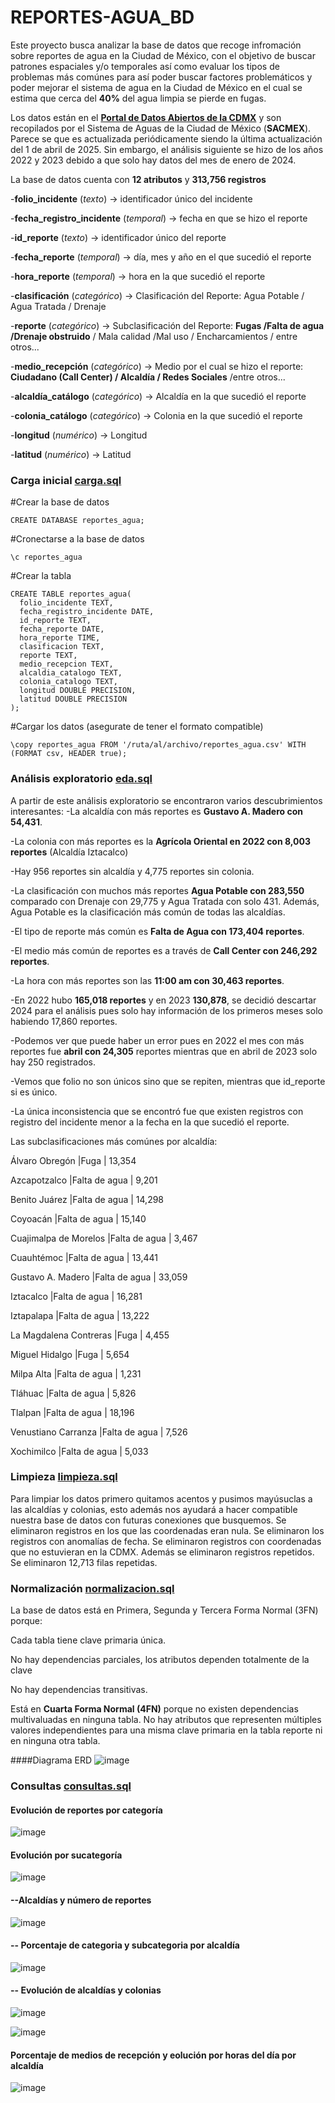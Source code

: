 # REPORTES-AGUA_BD
Este proyecto busca analizar la base de datos que recoge infromación sobre reportes de agua en la Ciudad de México, con el objetivo de buscar patrones espaciales y/o temporales así como evaluar los tipos de problemas más comúnes para así poder buscar factores problemáticos y poder mejorar el sistema de agua en la Ciudad de México en el cual se estima que cerca del **40%** del agua limpia se pierde en fugas.

Los datos están en el **[Portal de Datos Abiertos de la CDMX](https://datos.cdmx.gob.mx/dataset/reportes-de-agua)** y son recopilados por el Sistema de Aguas de la Ciudad de México (**SACMEX**). Parece se que es actualizada periódicamente siendo la última actualización del 1 de abril de 2025. Sin embargo, el análisis siguiente se hizo de los años 2022 y 2023 debido a que solo hay datos del mes de enero de 2024.

La base de datos cuenta con **12 atributos** y **313,756 registros** 

-**folio_incidente** (_texto_)         -> identificador único del incidente 

-**fecha_registro_incidente** (_temporal_) -> fecha en que se hizo el reporte

-**id_reporte** (_texto_)               -> identificador único del reporte

-**fecha_reporte** (_temporal_)         -> día, mes y año en el que sucedió el reporte

-**hora_reporte** (_temporal_)           -> hora en la que sucedió el reporte

-**clasificación** (_categórico_)       -> Clasificación del Reporte: Agua Potable / Agua Tratada / Drenaje

-**reporte** (_categórico_)           -> Subclasificación del Reporte: **Fugas /Falta de agua /Drenaje obstruido** / Mala calidad /Mal uso / Encharcamientos / entre otros...

-**medio_recepción** (_categórico_)   -> Medio por el cual se hizo el reporte: **Ciudadano (Call Center) / Alcaldía / Redes Sociales** /entre otros...

-**alcaldía_catálogo** (_categórico_)   -> Alcaldía en la que sucedió el reporte

-**colonia_catálogo** (_categórico_)   -> Colonia en la que sucedió el reporte

-**longitud** (_numérico_)             -> Longitud

-**latitud** (_numérico_)               -> Latitud

### Carga inicial [carga.sql](https://github.com/OIBS17/REPORTES-AGUA_BD/blob/main/carga.sql)
#Crear la base de datos
  ```
  CREATE DATABASE reportes_agua;
  ```
#Cronectarse a la base de datos
  ```
  \c reportes_agua
  ```
#Crear la tabla
  ```
  CREATE TABLE reportes_agua(
    folio_incidente TEXT,
    fecha_registro_incidente DATE,
    id_reporte TEXT,
    fecha_reporte DATE,
    hora_reporte TIME,
    clasificacion TEXT,
    reporte TEXT,
    medio_recepcion TEXT,
    alcaldia_catalogo TEXT,
    colonia_catalogo TEXT,
    longitud DOUBLE PRECISION,
    latitud DOUBLE PRECISION
  );
  ```
#Cargar los datos (asegurate de tener el formato compatible)
  ```
  \copy reportes_agua FROM '/ruta/al/archivo/reportes_agua.csv' WITH (FORMAT csv, HEADER true);
  ```
### Análisis exploratorio [eda.sql](https://github.com/OIBS17/REPORTES-AGUA_BD/blob/main/eda.sql)
A partir de este análisis exploratorio se encontraron varios descubrimientos interesantes:
-La alcaldía con más reportes es **Gustavo A. Madero con 54,431**.

-La colonia con más reportes es la **Agrícola Oriental en 2022 con 8,003 reportes** (Alcaldía Iztacalco)

-Hay 956 reportes sin alcaldía y 4,775 reportes sin colonia.

-La clasificación con muchos más reportes **Agua Potable con 283,550** comparado con Drenaje con 29,775 y Agua Tratada con solo 431. Además, Agua Potable es la clasificación más común de todas las alcaldías.

-El tipo de reporte más común es **Falta de Agua con 173,404 reportes**.

-El medio más común de reportes es a través de **Call Center con 246,292 reportes**.

-La hora con más reportes son las **11:00 am con 30,463 reportes**.

-En 2022 hubo **165,018 reportes** y en 2023 **130,878**, se decidió descartar 2024 para el análisis pues solo hay información de los primeros meses solo habiendo 17,860 reportes.

-Podemos ver que puede haber un error pues en 2022 el mes con más reportes fue **abril con 24,305** reportes mientras que en abril de 2023 solo hay 250 registrados.

-Vemos que folio no son únicos sino que se repiten, mientras que id_reporte si es único.

-La única inconsistencia que se encontró fue que existen registros con registro del incidente menor a la fecha en la que sucedió el reporte.

Las subclasificaciones más comúnes por alcaldía:

Álvaro Obregón	|Fuga |	13,354	

Azcapotzalco	|Falta de agua	| 9,201	

Benito Juárez	|Falta de agua	| 14,298	

Coyoacán	|Falta de agua	| 15,140	

Cuajimalpa de Morelos	|Falta de agua	| 3,467	

Cuauhtémoc	|Falta de agua	| 13,441	

Gustavo A. Madero	|Falta de agua	| 33,059	

Iztacalco	|Falta de agua	| 16,281	

Iztapalapa	|Falta de agua	| 13,222	

La Magdalena Contreras	|Fuga	| 4,455	

Miguel Hidalgo	|Fuga	| 5,654	

Milpa Alta	|Falta de agua	| 1,231	

Tláhuac	|Falta de agua	| 5,826	

Tlalpan	|Falta de agua |	18,196	

Venustiano Carranza	|Falta de agua	| 7,526	

Xochimilco	|Falta de agua	| 5,033	

### Limpieza [limpieza.sql](https://github.com/OIBS17/REPORTES-AGUA_BD/blob/main/limpieza.sql)
Para limpiar los datos primero quitamos acentos y pusimos mayúsuclas a las alcaldías y colonias, esto además nos ayudará a hacer compatible nuestra base de datos con futuras conexiones que busquemos.
Se eliminaron registros en los que las coordenadas eran nula.
Se eliminaron los registros con anomalías de fecha.
Se eliminaron registros con coordenadas que no estuvieran en la CDMX.
Además se eliminaron registros repetidos.
Se eliminaron 12,713 filas repetidas.

### Normalización [normalizacion.sql](https://github.com/OIBS17/REPORTES-AGUA_BD/blob/main/normalizacion.sql)

La base de datos está en Primera, Segunda y Tercera Forma Normal (3FN) porque:

Cada tabla tiene clave primaria única.

No hay dependencias parciales, los atributos dependen totalmente de la clave

No hay dependencias transitivas.

Está en **Cuarta Forma Normal (4FN)** porque no existen dependencias multivaluadas en ninguna tabla. No hay atributos que representen múltiples valores independientes para una misma clave primaria en la tabla reporte ni en ninguna otra tabla.

####Diagrama ERD
![image](https://github.com/user-attachments/assets/bd8ea27b-2788-493e-923f-e3864e4246ee)

### Consultas [consultas.sql](https://github.com/OIBS17/REPORTES-AGUA_BD/blob/main/consultas.sql)

#### Evolución de reportes por categoría
![image](https://github.com/user-attachments/assets/e661f892-8888-4798-ac96-33f38e54adc2)

#### Evolución por sucategoría
![image](https://github.com/user-attachments/assets/d88a0ea2-2a88-4a26-b086-5ea192188cd7)

#### --Alcaldías y número de reportes

![image](https://github.com/user-attachments/assets/af3d3848-0f08-42d2-9b02-fa93939ca123)

#### -- Porcentaje de categoria y subcategoria por alcaldía

![image](https://github.com/user-attachments/assets/3bbe463c-9331-4dca-abfc-8e3aa1b115ee)

#### -- Evolución de alcaldías y colonias
![image](https://github.com/user-attachments/assets/819663d1-6143-4e94-837b-144c1a0eb411)

![image](https://github.com/user-attachments/assets/ca618d74-2624-4ae9-a16b-07b4fa8de524)

#### Porcentaje de medios de recepción y eolución por horas del día por alcaldía

![image](https://github.com/user-attachments/assets/f70230eb-20a7-400b-bc1d-ac8181d401b4)

